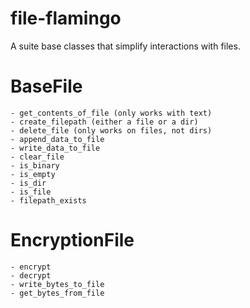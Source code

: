 # file-flamingo
A suite base classes that simplify interactions with files.


# BaseFile
    - get_contents_of_file (only works with text)
    - create_filepath (either a file or a dir)
    - delete_file (only works on files, not dirs)
    - append_data_to_file
    - write_data_to_file
    - clear_file
    - is_binary
    - is_empty
    - is_dir
    - is_file
    - filepath_exists

# EncryptionFile
    - encrypt
    - decrypt
    - write_bytes_to_file
    - get_bytes_from_file
    
